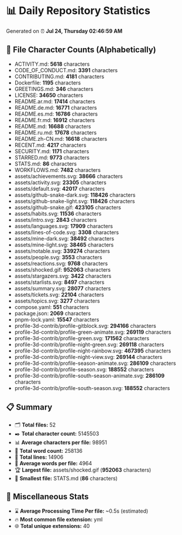 # 📊 Daily Repository Statistics
Generated on ⏰ **Jul 24, Thursday 02:46:59 AM**

## 📂 File Character Counts (Alphabetically)
- ACTIVITY.md: **5618** characters
- CODE_OF_CONDUCT.md: **3391** characters
- CONTRIBUTING.md: **4181** characters
- Dockerfile: **1195** characters
- GREETINGS.md: **346** characters
- LICENSE: **34650** characters
- README.ar.md: **17414** characters
- README.de.md: **16771** characters
- README.es.md: **16786** characters
- README.fr.md: **16912** characters
- README.md: **16688** characters
- README.ru.md: **17678** characters
- README.zh-CN.md: **16618** characters
- RECENT.md: **4217** characters
- SECURITY.md: **1171** characters
- STARRED.md: **9773** characters
- STATS.md: **86** characters
- WORKFLOWS.md: **7482** characters
- assets/achievements.svg: **38666** characters
- assets/activity.svg: **23305** characters
- assets/default.svg: **42017** characters
- assets/github-snake-dark.svg: **118426** characters
- assets/github-snake-light.svg: **118426** characters
- assets/github-snake.gif: **423105** characters
- assets/habits.svg: **11536** characters
- assets/intro.svg: **2843** characters
- assets/languages.svg: **17909** characters
- assets/lines-of-code.svg: **3308** characters
- assets/mine-dark.svg: **38492** characters
- assets/mine-light.svg: **38465** characters
- assets/notable.svg: **339274** characters
- assets/people.svg: **3553** characters
- assets/reactions.svg: **9768** characters
- assets/shocked.gif: **952063** characters
- assets/stargazers.svg: **3422** characters
- assets/starlists.svg: **8497** characters
- assets/summary.svg: **28077** characters
- assets/tickets.svg: **22104** characters
- assets/topics.svg: **3277** characters
- compose.yaml: **551** characters
- package.json: **2069** characters
- pnpm-lock.yaml: **15547** characters
- profile-3d-contrib/profile-gitblock.svg: **294166** characters
- profile-3d-contrib/profile-green-animate.svg: **269119** characters
- profile-3d-contrib/profile-green.svg: **171562** characters
- profile-3d-contrib/profile-night-green.svg: **269118** characters
- profile-3d-contrib/profile-night-rainbow.svg: **467395** characters
- profile-3d-contrib/profile-night-view.svg: **269144** characters
- profile-3d-contrib/profile-season-animate.svg: **286109** characters
- profile-3d-contrib/profile-season.svg: **188552** characters
- profile-3d-contrib/profile-south-season-animate.svg: **286109** characters
- profile-3d-contrib/profile-south-season.svg: **188552** characters

## 📋 Summary
- 🗂️ **Total files:** 52
- ✒️ **Total character count:** 5145503
- 📊 **Average characters per file:** 98951
- 📝 **Total word count:** 258136
- 🧾 **Total lines:** 14906
- 📐 **Average words per file:** 4964
- 🏆 **Largest file:** assets/shocked.gif (**952063** characters)
- 🥉 **Smallest file:** STATS.md (**86** characters)

## 🌟 Miscellaneous Stats
- ⌛ **Average Processing Time Per file:** ~0.5s (estimated)
- 🔥 **Most common file extension:** yml
- 🌐 **Total unique extensions:** 40
